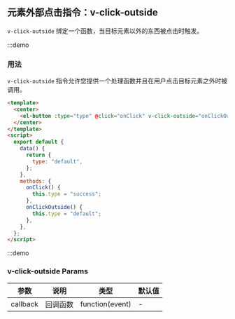## 元素外部点击指令：v-click-outside

`v-click-outside` 绑定一个函数，当目标元素以外的东西被点击时触发。

:::demo

### 用法

`v-click-outside` 指令允许您提供一个处理函数并且在用户点击目标元素之外时被调用。

```html
<template>
  <center>
    <el-button :type="type" @click="onClick" v-click-outside="onClickOutside">Button</el-button>
  </center>
</template>
<script>
  export default {
    data() {
      return {
        type: "default",
      };
    },
    methods: {
      onClick() {
        this.type = "success";
      },
      onClickOutside() {
        this.type = "default";
      },
    },
  };
</script>
```

:::demo

### v-click-outside Params

| 参数     | 说明     | 类型            | 默认值 |
| -------- | -------- | --------------- | ------ |
| callback | 回调函数 | function(event) | -      |

